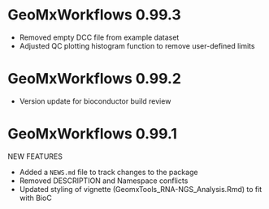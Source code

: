 # GeoMxWorkflows 0.99.3

* Removed empty DCC file from example dataset
* Adjusted QC plotting histogram function to remove user-defined limits

# GeoMxWorkflows 0.99.2

* Version update for bioconductor build review

# GeoMxWorkflows 0.99.1

NEW FEATURES

* Added a `NEWS.md` file to track changes to the package
* Removed DESCRIPTION and Namespace conflicts
* Updated styling of vignette (GeomxTools_RNA-NGS_Analysis.Rmd) to fit with BioC
